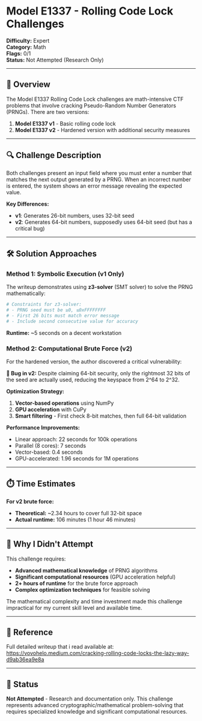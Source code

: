 # Model E1337 - Rolling Code Lock Challenges

**Difficulty:** Expert  
**Category:** Math  
**Flags:** 0/1  
**Status:** Not Attempted (Research Only)

---

## 🧠 Overview

The Model E1337 Rolling Code Lock challenges are math-intensive CTF problems that involve cracking Pseudo-Random Number Generators (PRNGs). There are two versions:

1. **Model E1337 v1** - Basic rolling code lock
2. **Model E1337 v2** - Hardened version with additional security measures

---

## 🔍 Challenge Description

Both challenges present an input field where you must enter a number that matches the next output generated by a PRNG. When an incorrect number is entered, the system shows an error message revealing the expected value.

**Key Differences:**
- **v1**: Generates 26-bit numbers, uses 32-bit seed
- **v2**: Generates 64-bit numbers, supposedly uses 64-bit seed (but has a critical bug)

---

## 🛠️ Solution Approaches

### Method 1: Symbolic Execution (v1 Only)
The writeup demonstrates using **z3-solver** (SMT solver) to solve the PRNG mathematically:

```python
# Constraints for z3-solver:
# - PRNG seed must be ≥0, ≤0xFFFFFFFF
# - First 26 bits must match error message
# - Include second consecutive value for accuracy
```

**Runtime:** ~5 seconds on a decent workstation

### Method 2: Computational Brute Force (v2)
For the hardened version, the author discovered a critical vulnerability:

**🐛 Bug in v2:** Despite claiming 64-bit security, only the rightmost 32 bits of the seed are actually used, reducing the keyspace from 2^64 to 2^32.

**Optimization Strategy:**
1. **Vector-based operations** using NumPy
2. **GPU acceleration** with CuPy 
3. **Smart filtering** - First check 8-bit matches, then full 64-bit validation

**Performance Improvements:**
- Linear approach: 22 seconds for 100k operations
- Parallel (8 cores): 7 seconds
- Vector-based: 0.4 seconds  
- GPU-accelerated: 1.96 seconds for 1M operations

---

## ⏱️ Time Estimates

**For v2 brute force:**
- **Theoretical:** ~2.34 hours to cover full 32-bit space
- **Actual runtime:** 106 minutes (1 hour 46 minutes)

---

## 🎯 Why I Didn't Attempt

This challenge requires:
- **Advanced mathematical knowledge** of PRNG algorithms
- **Significant computational resources** (GPU acceleration helpful)
- **2+ hours of runtime** for the brute force approach
- **Complex optimization techniques** for feasible solving

The mathematical complexity and time investment made this challenge impractical for my current skill level and available time.

---

## 🔗 Reference

Full detailed writeup that i read available at: https://vovohelo.medium.com/cracking-rolling-code-locks-the-lazy-way-d9ab36ea9e8a

---

## 🏁 Status
**Not Attempted** - Research and documentation only. This challenge represents advanced cryptographic/mathematical problem-solving that requires specialized knowledge and significant computational resources.